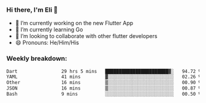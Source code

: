 ### Hi there, I'm Eli 👋
- 🔭 I’m currently working on the new Flutter App
- 🌱 I’m currently learning Go
- 🦄 I’m looking to collaborate with other flutter developers
- 😄 Pronouns: He/Him/His

### Weekly breakdown:
<!--START_SECTION:waka-->

```txt
Dart                29 hrs 5 mins   ███████████████████████▓░   94.72 %
YAML                41 mins         ▓░░░░░░░░░░░░░░░░░░░░░░░░   02.26 %
Other               16 mins         ▒░░░░░░░░░░░░░░░░░░░░░░░░   00.90 %
JSON                16 mins         ▒░░░░░░░░░░░░░░░░░░░░░░░░   00.87 %
Bash                9 mins          ░░░░░░░░░░░░░░░░░░░░░░░░░   00.50 %
```

<!--END_SECTION:waka-->
